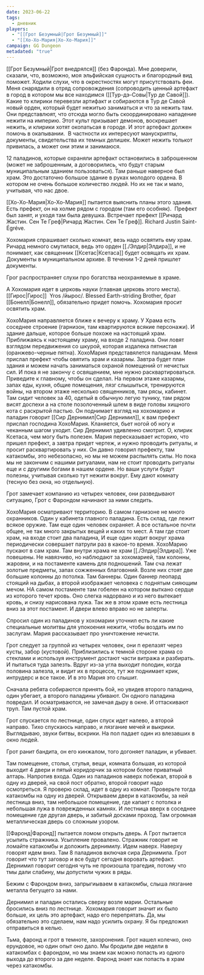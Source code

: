 ```yaml
---
date: 2023-06-22
tags:
  - дневник
players:
  - "[[Грот Безумный|Грот Безумный]]"
  - "[[Хо-Хо-Мария|Хо-Хо-Мария]]"
campaign: GG Dungeon
metadated: "true"
---
```


[[Грот Безумный|Грот внедрялся]] (без Фаронда). Мне доверили, сказали, что, возможно, моя эльфийская сущность и благородный вид поможет. Ходили слухи, что в окрестностях могут присутствовать феи. Меня снарядили в отряд сопровождения (сопроводить ценный артефакт в город в котором мы все находимся ([[Тур-дэ-Совы|Тур де Савой]]). Какие то клирики перевезли артифакт и собираются в Тур де Савой новый орден, который будет нежитью заниматься и что за нежить там. Они представлюят, что отсюда могло быть скоординировано нападение нежити на империю. Этот культ призывает демонов, воскрешает нежить, и клирики хотят окопатьсая в городе. И этот артефакт должен помочь в окапывании.  В частности их интересуют манускрипты, документы, свидетельства их темных делишек. Может нежить толькот привилась, а может они этим и занимаюся.

12 паладинов, которые охраняли артефакт остановились в заброшенном (может не заброшенным, а договорились, что будут старым муниципальным зданием пользоваться). Там раньше наверное был храм. Это достаточно большое здание в руках молодого ордена. В котором не очень большое количество людей. Но их не так и мало, учитывая, что нас двое.

[[Хо-Хо-Мария|Хо-Хо-Мария]] пытается выяснить планы этого здания. Есть префект, он на холме рядом с городом (там его особняк).  Префект был занят, и уходя там была девушка. Встречает префект [[Ричард Жастин. Сен Те Греф|Ричард Жастин. Сен Те Греф]]. Richard Justin Saint-Égréve. 

Хохомария спрашивает сколько комнат, везь надо освятить ему храм. Ричард немного смутилася, ведь это орден [[./Элдир|Элдира]], и не понимает, как священник [[Ксетас|Ксетаса]] будет освящать их храм. Документы в муниципальном архиве. В течении 1-2 дней пришлет документы.

Грог распространяет слухи про богатства неохраняемые в храме.

А Хохомария идет в церковь науки (главная церковь этого места). [[Гирос|Гирос]]  Yros /йырос/. Blessed Earth-striding Brother, брат [[Бонелл|Бонелл]], обязательно придет помочь. Хохомария просит освятить храм.

ХохоМария направляется ближе к вечеру к храму. У Храма есть соседнее строение (гарнизон, там квартируются всякие персонажи). И здание дальше, которое больше похоже на настоящий храм. Приближаясь к настоящему храму, на входе 2 паладина. Они ловят взглядом передвижения со шкурой, которая издалека пятнистая (оранжево-черные пятна). ХохоМария представялется паладинам. Меня прислал префект чтобы овятить храм и казармы. Завтра будет план здания и можем начать заниматься охраной помещений от нечистых сил. И пока я не закончу с освящением, мне нужно расквартироваться. Приведите к главному, чтобы он сделал. На первом этаже казармы, запах еды, кухня, общие помещения, лязг слышыться, тренируются войны, на втором этаже несколько священников, там рясы, кабинет. Там сидит человек за 40, одетый в обычную легую тунику, там рядом висят доспехи а на столе позолоченный шлем в виде головы хищного кота с раскрытой пастью. Он поднимает взгляд на хохомарию и паладин говорит [[Сир Дернимил|Сир Дернимил]], к вам префект прислал господина ХохоМария. Кланяется, бьет ногой об ногу и чеканным шагом уходит. Сир Дернимил удивленно смотрит. О, клирик Ксетаса, чем могу быть полезен. Мария пересказывает историю, что пришел префект, а завтра придет чертеж, и нужно проводить ритуалы, и просит расквартировать у них. Он давно говорил префекту, там катакомбы, это небезопасно, но мы не можем распылять силы. Но пока мы не закончим с нашими ритуалами, нам не стоит проводить ритуалы еще и с другими богами в нашем ордене. Но ваши услуги будут полезны, учитывая сколько тут нежити вокруг. Ему дают комнату (тесную без окна, но отдельную).

Грот замечает компанию из четырех человек, они разведывают ситуацию, Грот с Фарондом начинают за ними следить.

ХохоМария осматривают территорию. В самом гарнизоне не много охранников. Один у кабинета главного паладина. Есть склад, где лежит всякое оружие. Там еще один человек охраняет. А все остальное почти общее, не так много закрытых вещей и каких то мест. А там где стоит храм, на входе стоит два паладина, И еще один ходит вокруг храма периодически совершает патрули раз в какое-то время. ХохоМарию пускают в сам храм. Там внутри храма не храм [[./Элдир|Элдира]]. Уже повешены. Не навязчиво, но наблюдают за хохомарией, там колонны, жаровни, и на постаменте камень для подношений. Там сча лежат золотые предметы, запах сожженных благовоний. Возле них стоят две большие колонны до потолка. Там баннеры. Один баннер леопард стоящий на дыбах, а второй изображает человека с поднятым сияющим мечом. НА самом постаменте там гобелен на котором выткано сердце из которого течет кровь. Оно слегка надорвано и из него вытекает кровь, и снизу нарисована лужа. Так же в этом храме есть лестница вниз за этот постамент. И двери влево вправо но не заперты.

Спросил один из паладинов у хохомарии уточнил есть ли какие специальные молитвы для упокоения нежити, чтобы воздать им по заслугам. Мария рассказывает про уничтожение нечисти.

Грот следует за группой из четырех человек, они п ерелазят через кусты, забор (кустовой). Приблизились к темной стороне храма со стеклами и используя инструмент достают части витража и разбирать. И пытаться туда залезть. Вдруг из-за угла выходит полодин, когда половина залезла, и видит их в процессе, тут же поднимает крик, интрудерс и все такое. И в это Мария это слышит.

Сначала ребята собираются принять бой, но увидев второго паладина, один убегает, а второго паладины убивают. Он одного паладина повредил. И осматриваются, не замечая дыру в окне. И оттаскивают труп. Там пустой храм.

Грот спускается по лестнице, один спуск идет налево, а второй направо. Тихо спускаюсь направо, и лязгание мечей и выкрики. Выглядываю, звуки битвы, вскрики. На пол падает один из влезавших в окно людей.

Грот ранит бандита, он его кинжалом, того догоняет паладин, и убивает.

Там помещение, столья, стулья, вещи, комната большая, из которой выходит 4 двери и пятый коридорчик за котором более приватный алтарь. Напротив входа. Один из паладинов наверх побежал, второй в одну из дверей, на свой пост обратно, второй говорит надо осмотреться. Я проверю склад, идет в одну из комнат. Проверьте тогда катакомбы на одну из дверей. Открываем двери в катакомбы, за ней лестница вниз, там небольшое помещение, где капает с потолка и небольшая лужа в поврежденных камнях. И лестница вверх в соседнее помещение где другая дверь, и забитый досками проход. Там огромная металлическая дверь со сложным узором.

[[Фаронд|Фаронд]] пытается ломом открыть дверь. А Грот пытается усыпить стражника. Усыпление провалено. Стражник говорит не ломайте катакомбы и доложить дернимилу. Идем наверх. Наверху говорят идем вниз. Там 8 паладинов включая сира Дернимила. Грот говорит что тут заговор и все будут сегодня воровать артефакт. Дернимил говорит сегодня чуть не произошла трагедия, потому что тмы дали слабину, мы допустили чужих в ряды.

Бежим с Фарондом вниз, запрыгиываем в катакомбы, слыша лязгание металла бегущего за нами.

Дернимил и паладин остались сверху возле марии. Остальные бросились вниз по лестнице.  Хохомария говорит значит их было больше, их цель это артефакт, надо его перепрятать. Да, мы обязательно это сделаем, нам надо усилить охрану. Я бы предложил отправиться в келью.

Тьма, фаронд и грот в темноте, захоронения. Грот нашел колечко, оно ерундовое, но один опыт оно дало. Мы бродили две недели в катакомбах с фарондом, но мы знаем как можно попасть из одного выхода до второго за две неделе. Фаронд знает как попасть в храм через катакомбы.